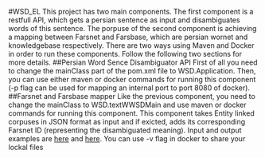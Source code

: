 #WSD_EL
This project has two main components. The first component is a restfull API, which gets a persian sentence as input and disambiguates words of this sentence.
The porpuse of the second component is achieving a mapping between Farsnet and Farsbase, which are persian wornet and knowledgebase respectively.
There are two ways using Maven and Docker in order to run these components. Follow the following two sections for more details.
##Persian Word Sence Disambiguator API
First of all you need to change the mainClass part of the pom.xml file to WSD.Application. Then, you can use either maven or docker commands for running this component (-p flag can be used for mapping an internal port to port 8080 of docker).
##Farsnet and Farsbase mapper
Like the previous component, you need to change the mainClass to WSD.textWWSDMain and use maven or docker commands for running this component. 
This component takes Entity linked corpuses in JSON format as input and if exicted, adds its corresponding Farsnet ID (representing the disambiguated meaning). Input and output examples are [here](https://github.com/banafshe76/WSD_EL/tree/master/corpus/data/raw/repository_new) and [here](https://github.com/banafshe76/WSD_EL/tree/master/corpus/data/raw). You can use -v flag in docker to share your lockal files
